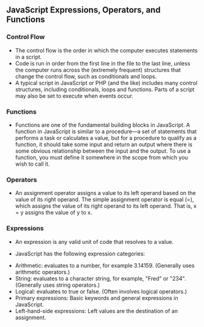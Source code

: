## JavaScript Expressions, Operators, and Functions

### Control Flow
* The control flow is the order in which the computer executes statements in a script.
* Code is run in order from the first line in the file to the last line, unless the computer runs across the (extremely frequent) structures that change the control flow, such as conditionals and loops.
* A typical script in JavaScript or PHP (and the like) includes many control structures, including conditionals, loops and functions. Parts of a script may also be set to execute when events occur.

### Functions
* Functions are one of the fundamental building blocks in JavaScript. A function in JavaScript is similar to a procedure—a set of statements that performs a task or calculates a value, but for a procedure to qualify as a function, it should take some input and return an output where there is some obvious relationship between the input and the output. To use a function, you must define it somewhere in the scope from which you wish to call it.

### Operators
* An assignment operator assigns a value to its left operand based on the value of its right operand. The simple assignment operator is equal (=), which assigns the value of its right operand to its left operand. That is, x = y assigns the value of y to x.


### Expressions
* An expression is any valid unit of code that resolves to a value.

* JavaScript has the following expression categories:

- Arithmetic: evaluates to a number, for example 3.14159. (Generally uses arithmetic operators.)
- String: evaluates to a character string, for example, "Fred" or "234". (Generally uses string operators.)
- Logical: evaluates to true or false. (Often involves logical operators.)
- Primary expressions: Basic keywords and general expressions in JavaScript.
- Left-hand-side expressions: Left values are the destination of an assignment.